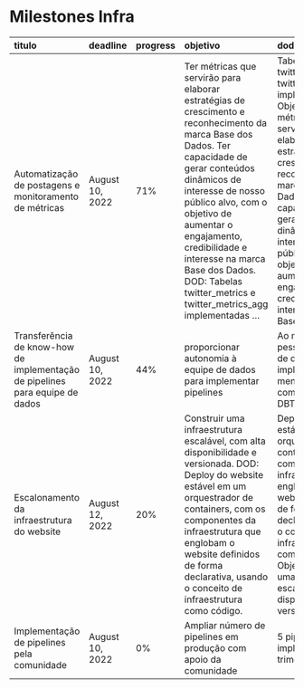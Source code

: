 # Milestones Infra


| titulo                                                                       | deadline        | progress   | objetivo                                                                                                                                                                                                                                                                                                                                                     | dod                                                                                                                                                                                                                                                                                                                                                               |
|:-----------------------------------------------------------------------------|:----------------|:-----------|:-------------------------------------------------------------------------------------------------------------------------------------------------------------------------------------------------------------------------------------------------------------------------------------------------------------------------------------------------------------|:------------------------------------------------------------------------------------------------------------------------------------------------------------------------------------------------------------------------------------------------------------------------------------------------------------------------------------------------------------------|
| Automatização de postagens e monitoramento de métricas                       | August 10, 2022 | 71%        | Ter métricas que servirão para elaborar estratégias de crescimento e reconhecimento da marca Base dos Dados. Ter capacidade de gerar conteúdos dinâmicos de interesse de nosso público alvo, com o objetivo de aumentar o engajamento, credibilidade e interesse na marca Base dos Dados. DOD: Tabelas twitter_metrics e twitter_metrics_agg implementadas … | Tabelas twitter_metrics e twitter_metrics_agg implementadas … Objetivo: Ter métricas que servirão para elaborar estratégias de crescimento e reconhecimento da marca Base dos Dados. Ter capacidade de gerar conteúdos dinâmicos de interesse de nosso público alvo, com o objetivo de aumentar o engajamento, credibilidade e interesse na marca Base dos Dados. |
| Transferência de know-how de implementação de pipelines para equipe de dados | August 10, 2022 | 44%        | proporcionar autonomia à equipe de dados para implementar pipelines                                                                                                                                                                                                                                                                                          | Ao menos 2 pessoas da equipe de dados ter implementado ao menos 2 pipelines completas com DBT.                                                                                                                                                                                                                                                                    |
| Escalonamento da infraestrutura do website                                   | August 12, 2022 | 20%        | Construir uma infraestrutura escalável, com alta disponibilidade e versionada. DOD: Deploy do website estável em um orquestrador de containers, com os componentes da infraestrutura que englobam o website definidos de forma declarativa, usando o conceito de infraestrutura como código.                                                                 | Deploy do website estável em um orquestrador de containers, com os componentes da infraestrutura que englobam o website definidos de forma declarativa, usando o conceito de infraestrutura como código. Objetivo: Construir uma infraestrutura escalável, com alta disponibilidade e versionada.                                                                 |
| Implementação de pipelines pela comunidade                                   | August 10, 2022 | 0%         | Ampliar número de pipelines em produção com apoio da comunidade                                                                                                                                                                                                                                                                                              | 5 pipelines implementadas no trimestre                                                                                                                                                                                                                                                                                                                            |